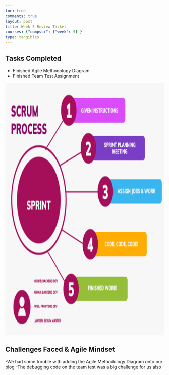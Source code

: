```yaml
---
toc: true
comments: true
layout: post
title: Week 5 Review Ticket
courses: {"compsci": {"week": 5} }
type: tangibles
---
```


## Tasks Completed
- Finished Agile Methodology Diagram
- Finished Team Test Assignment

<img src="images/Agile Methodology Diagram.png" alt="My Agile" height="800" width="900">


## Challenges Faced & Agile Mindset
-We had some trouble with adding the Agile Methodology Diagram onto our blog
-The debugging code on the team test was a big challenge for us also